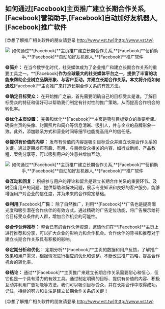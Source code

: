 ## **如何通过**[Facebook]**主页推广建立长期合作关系,**[Facebook]**营销助手,**[Facebook]**自动加好友机器人,**[Facebook]**推广软件**

[😍想了解推广相关软件的朋友请登录 http://www.vst.tw](http://www.vst.tw)

 <center><img src="https://vst.tw/MP4/tuiguang/png/6.png" alt="如何通过**[Facebook]**主页推广建立长期合作关系,**[Facebook]**营销助手,**[Facebook]**自动加好友机器人,**[Facebook]**推广软件"></center>

**😄简介：**
在当今数字化时代，社交媒体成为了企业推广和建立长期合作关系的重要工具之一。**[Facebook]**作为全球最大的社交媒体平台之一，提供了丰富的功能来帮助企业树立品牌形象、与客户互动，并建立长期合作关系。本文将介绍如何通过**[Facebook]**主页推广来打造长期合作关系的有效方法。

**😄确定目标受众：**
在开始推广之前，首先需要明确自己的目标受众是谁。了解目标受众的特征和偏好可以帮助我们制定有针对性的推广策略，从而提高合作机会的转化率。

**😄优化主页设置：**
完善和优化**[Facebook]**主页是吸引目标受众的重要步骤。确保主页的头像、封面照片和简介等信息清晰、吸引人，并与企业的品牌形象一致。此外，添加联系方式和营业时间等细节也能提高用户的信任感。

**😄提供有价值的内容：**
发布有价值的内容是吸引目标受众并建立长期合作关系的关键。通过定期发布有趣、有用、与目标受众相关的内容，如行业新闻、产品教程、案例分享等，可以吸引用户的注意并增加互动。

 <center><img src="https://vst.tw/MP4/tuiguang/png/6.png" alt="如何通过**[Facebook]**主页推广建立长期合作关系,**[Facebook]**营销助手,**[Facebook]**自动加好友机器人,**[Facebook]**推广软件"></center>

**😄互动和回复：**
积极参与用户的评论和留言是建立长期合作关系的重要环节。及时回复用户的问题、提供帮助和解决问题，展示专业知识和良好的客户服务，能够增强用户对企业的信任度，并为未来的合作奠定基础。

**😄利用**[Facebook]**广告：**
除了自然推广，利用**[Facebook]**广告也是提高曝光度和吸引潜在合作伙伴的有效方式。通过精确的广告定位功能，将广告展示给符合目标受众条件的人群，增加合作机会的可能性。

**😄合作伙伴推荐：**
整合已有的合作伙伴资源，邀请他们在**[Facebook]**主页上进行推荐和分享，可以扩大企业的影响力和合作机会。合作伙伴的背书和推荐对于建立长期合作关系具有积极的影响。

**😄定期分析和优化：**
定期分析**[Facebook]**主页的数据和用户反馈，了解推广效果和用户需求，根据情况进行相应的优化和调整。不断改进推广策略，提高合作机会的转化率。

**😄结论：**
通过**[Facebook]**主页推广来建立长期合作关系需要耐心和恒心，但它也是一个具有潜力的有效工具。通过制定明确的目标、提供有价值的内容、积极互动并利用广告功能等方法，我们可以吸引目标受众，并在长期合作中取得成功。记住，持续的努力和关注是建立长期合作关系的关键！

[😍想了解推广相关软件的朋友请登录 http://www.vst.tw](http://www.vst.tw)




